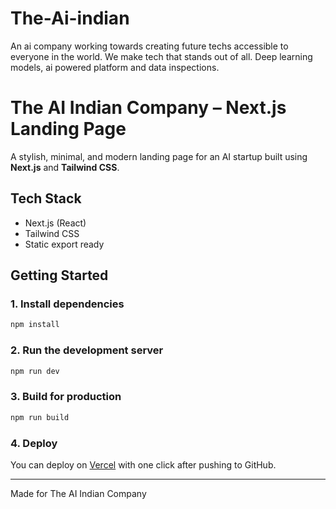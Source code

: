 # The-Ai-indian
An ai company working towards creating future techs accessible to everyone in the world. We make tech that stands out of all. Deep learning models, ai powered platform and data inspections.

# The AI Indian Company – Next.js Landing Page

A stylish, minimal, and modern landing page for an AI startup built using **Next.js** and **Tailwind CSS**.

##  Tech Stack
- Next.js (React)
- Tailwind CSS
- Static export ready

##  Getting Started

### 1. Install dependencies
```bash
npm install
```

### 2. Run the development server
```bash
npm run dev
```

### 3. Build for production
```bash
npm run build
```

### 4. Deploy
You can deploy on [Vercel](https://vercel.com) with one click after pushing to GitHub.

---

Made for The AI Indian Company 

